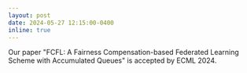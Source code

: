 ```yaml
---
layout: post
date: 2024-05-27 12:15:00-0400
inline: true
---
```


Our paper "FCFL: A Fairness Compensation-based Federated Learning Scheme with Accumulated Queues" is accepted by ECML 2024.
